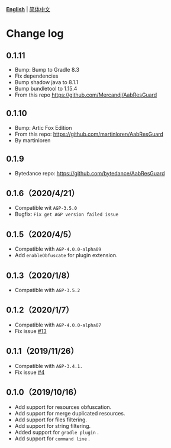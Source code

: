 **[English](CHANGELOG.md)** | [简体中文](../zh-cn/CHANGELOG.md)

# Change log

## 0.1.11
- Bump: Bump to Gradle 8.3
- Fix dependencies
- Bump shadow java to 8.1.1
- Bump bundletool to 1.15.4
- From this repo https://github.com/Mercandj/AabResGuard

## 0.1.10
- Bump: Artic Fox Edition
- From this repo: https://github.com/martinloren/AabResGuard
- By martinloren

## 0.1.9
- Bytedance repo: https://github.com/bytedance/AabResGuard

## 0.1.6（2020/4/21）
- Compatible wit `AGP-3.5.0`
- Bugfix: `Fix get AGP version failed issue`

## 0.1.5（2020/4/5）
- Compatible with `AGP-4.0.0-alpha09`
- Add `enableObfuscate` for plugin extension.

## 0.1.3（2020/1/8）
- Compatible with `AGP-3.5.2`

## 0.1.2（2020/1/7）
- Compatible with `AGP-4.0.0-alpha07`
-  Fix issue [#13](https://github.com/bytedance/AabResGuard/issues/13)

## 0.1.1（2019/11/26）
- Compatible with `AGP-3.4.1.`
- Fix issue [#4](https://github.com/bytedance/AabResGuard/issues/4)

## 0.1.0（2019/10/16）
- Add support for resources obfuscation.
- Add support for merge duplicated resources.
- Add support for files filtering.
- Add support for string filtering.
- Added support for `gradle plugin` .
- Add support for `command line` .

